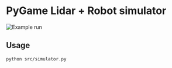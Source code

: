 # PyGame Lidar + Robot simulator

![Example run](images/example)
## Usage
```bash
python src/simulator.py
```